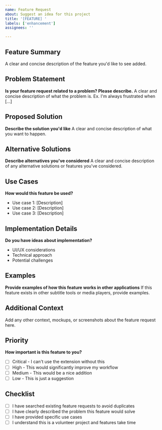 ```yaml
---
name: Feature Request
about: Suggest an idea for this project
title: '[FEATURE] '
labels: ['enhancement']
assignees: ''

---
```


## Feature Summary
A clear and concise description of the feature you'd like to see added.

## Problem Statement
**Is your feature request related to a problem? Please describe.**
A clear and concise description of what the problem is. Ex. I'm always frustrated when [...]

## Proposed Solution
**Describe the solution you'd like**
A clear and concise description of what you want to happen.

## Alternative Solutions
**Describe alternatives you've considered**
A clear and concise description of any alternative solutions or features you've considered.

## Use Cases
**How would this feature be used?**
- Use case 1: [Description]
- Use case 2: [Description]
- Use case 3: [Description]

## Implementation Details
**Do you have ideas about implementation?**
- UI/UX considerations
- Technical approach
- Potential challenges

## Examples
**Provide examples of how this feature works in other applications**
If this feature exists in other subtitle tools or media players, provide examples.

## Additional Context
Add any other context, mockups, or screenshots about the feature request here.

## Priority
**How important is this feature to you?**
- [ ] Critical - I can't use the extension without this
- [ ] High - This would significantly improve my workflow
- [ ] Medium - This would be a nice addition
- [ ] Low - This is just a suggestion

## Checklist
- [ ] I have searched existing feature requests to avoid duplicates
- [ ] I have clearly described the problem this feature would solve
- [ ] I have provided specific use cases
- [ ] I understand this is a volunteer project and features take time